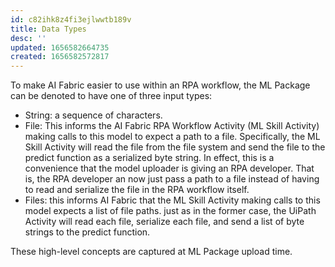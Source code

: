 ```yaml
---
id: c82ihk8z4fi3ejlwwtb189v
title: Data Types
desc: ''
updated: 1656582664735
created: 1656582572817
---
```


To make AI Fabric easier to use within an RPA workflow, the ML Package can be denoted to have one of three input types:

- String: a sequence of characters.
- File: This informs the AI Fabric RPA Workflow Activity (ML Skill Activity) making calls to this model to expect a path to a file. Specifically, the ML Skill Activity will read the file from the file system and send the file to the predict function as a serialized byte string. In effect, this is a convenience that the model uploader is giving an RPA developer. That is, the RPA developer an now just pass a path to a file instead of having to read and serialize the file in the RPA workflow itself.
- Files: this informs AI Fabric that the ML Skill Activity making calls to this model expects a list of file paths. just as in the former case, the UiPath Activity will read each file, serialize each file, and send a list of byte strings to the predict function.

These high-level concepts are captured at ML Package upload time.
